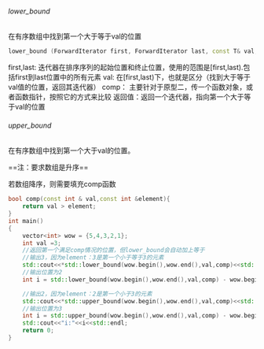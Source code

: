 ###### lower_bound
在有序数组中找到第一个大于等于val的位置
```cpp
lower_bound (ForwardIterator first, ForwardIterator last, const T& val, Compare comp);
```
first,last: 迭代器在排序序列的起始位置和终止位置，使用的范围是[first,last).包括first到last位置中的所有元素
val: 在[first,last)下，也就是区分（找到大于等于val值的位置，返回其迭代器）
comp： 主要针对于原型二，传一个函数对象，或者函数指针，按照它的方式来比较
返回值：返回一个迭代器，指向第一个大于等于val的位置

###### upper_bound
在有序数组中找到第一个大于val的位置。

==注：要求数组是升序==

若数组降序，则需要填充comp函数
```cpp
bool comp(const int & val,const int &element){  
    return val > element;  
}  
int main()  
{  
    vector<int> wow = {5,4,3,2,1};  
    int val =3;  
    //返回第一个满足comp情况的位置，但lower_bound会自动加上等于
    //输出3，因为element：3是第一个小于等于3的元素
    std::cout<<*std::lower_bound(wow.begin(),wow.end(),val,comp)<<std::endl;
    //输出位置为2
    int i = std::lower_bound(wow.begin(),wow.end(),val,comp) - wow.begin(); 

    //输出2，因为element：2是第一个小于3的元素
    std::cout<<*std::upper_bound(wow.begin(),wow.end(),val,comp)<<std::endl;
    //输出位置为3
    int i = std::upper_bound(wow.begin(),wow.end(),val,comp) - wow.begin();
    std::cout<<"i:"<<i<<std::endl;  
    return 0;  
}
```